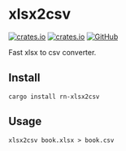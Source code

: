 # xlsx2csv
[![crates.io](https://img.shields.io/crates/v/rn-xlsx2csv.svg)](https://crates.io/crates/rn-xlsx2csv)
[![crates.io](https://img.shields.io/crates/d/rn-xlsx2csv.svg)](https://crates.io/crates/rn-xlsx2csv)
[![GitHub](https://img.shields.io/github/stars/rusnasonov/xlsx2csv?style=social)](https://github.com/rusnasonov/xlsx2csv)

Fast xlsx to csv converter.

## Install

`cargo install rn-xlsx2csv`

## Usage

`xlsx2csv book.xlsx > book.csv`
